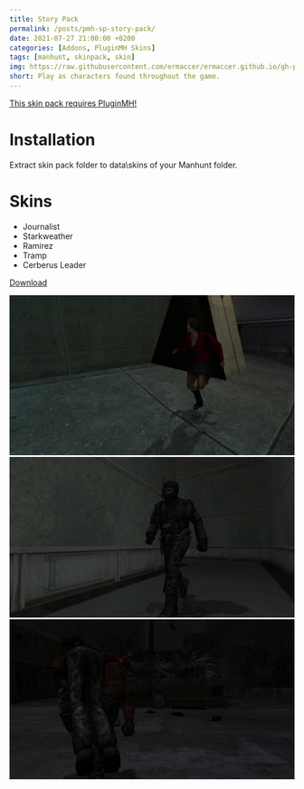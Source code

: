 ```yaml
---
title: Story Pack
permalink: /posts/pmh-sp-story-pack/
date: 2021-07-27 21:00:00 +0200
categories: [Addons, PluginMH Skins]
tags: [manhunt, skinpack, skin]   
img: https://raw.githubusercontent.com/ermaccer/ermaccer.github.io/gh-pages/assets/pmhsp/story/2.jpg
short: Play as characters found throughout the game.
---
```


[This skin pack requires PluginMH!](https://ermaccer.github.io/posts/pluginmh/)

# Installation
Extract skin pack folder to data\skins of your Manhunt folder.

# Skins
- Journalist
- Starkweather
- Ramirez
- Tramp
- Cerberus Leader

[Download](https://drive.google.com/file/d/1t4uPGEcPIqVbOtv64dnquGjCf-N4YnME/view?usp=sharing)




![Preview](https://raw.githubusercontent.com/ermaccer/ermaccer.github.io/gh-pages/assets/pmhsp/story/1.jpg)
![Preview](https://raw.githubusercontent.com/ermaccer/ermaccer.github.io/gh-pages/assets/pmhsp/story/2.jpg)
![Preview](https://raw.githubusercontent.com/ermaccer/ermaccer.github.io/gh-pages/assets/pmhsp/story/3.jpg)


